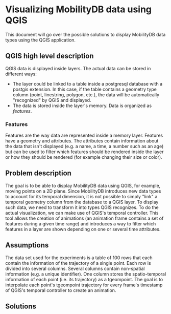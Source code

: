 # Visualizing MobilityDB data using QGIS
This document will go over the possible solutions to display MobilityDB data types using the QGIS application.

## QGIS high level description

QGIS data is displayed inside layers. The actual data can be stored in different ways:
- The layer could be linked to a table inside a postgresql database with a postgis extension. In this case, if the table contains a geometry type column (point, linestring, polygon, etc.), the data will be automatically "recognized" by QGIS and displayed.
- The data is stored inside the layer's memory. Data is organized as *features*.

### Features
Features are the way data are represented inside a memory layer. Features have a geometry and attributes. The attributes contain information about the data that isn't displayed (e.g. a name, a time, a number such as an age) but can be used to filter which features should be rendered inside the layer or how they should be rendered (for example changing their size or color).

## Problem description

The goal is to be able to display MobilityDB data using QGIS, for example, moving points on a 2D plane. Since MobilityDB introduces new data types to account for its temporal dimension, it is not possible to simply "link" a temporal geometry column from the database to a QGIS layer. To display such data, we need to transform it into types QGIS recognizes. To do the actual visualization, we can make use of QGIS's temporal controller. This tool allows the creation of animations (an animation frame contains a set of features during a given time range) and introduces a way to filter which features in a layer are shown depending on one or several time attributes. 

## Assumptions

The data set used for the experiments is a table of 100 rows that each contain the information of the trajectory of a single point. Each row is divided into several columns. Several columns contain non-spatial information (e.g. a unique identifier). One column stores the spatio-temporal information of each point (i.e. its trajectory) as a tgeompoint. The goal is to interpolate each point's tgeompoint trajectory for every frame's timestamp of QGIS's temporal controller to create an animation.

## Solutions

